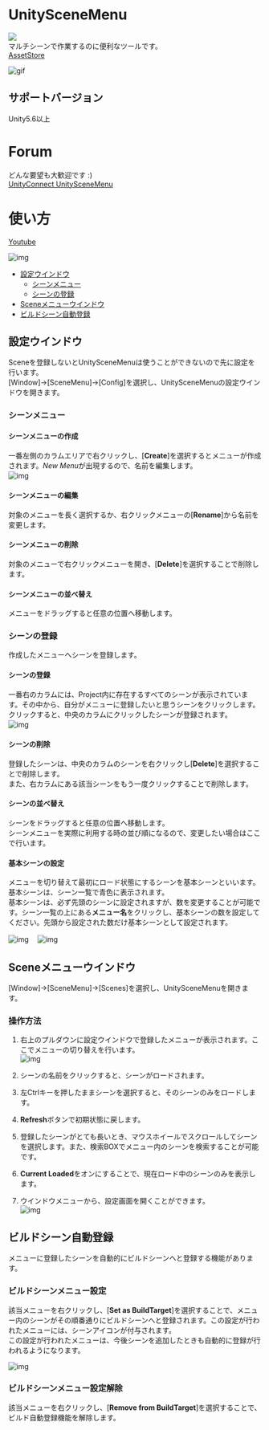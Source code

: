 # UnitySceneMenu
![](https://img.shields.io/badge/version-v2.0.0-brightgreen.svg)  
マルチシーンで作業するのに便利なツールです。  
[AssetStore](https://assetstore.unity.com/packages/tools/utilities/unityscenemenu-111222)

![gif](desc/unityscenemenu_v2.gif)

## サポートバージョン
Unity5.6以上

# Forum
どんな要望も大歓迎です :)    
[UnityConnect UnitySceneMenu](https://connect.unity.com/p/unityscenemenu)

# 使い方
[Youtube](https://youtu.be/TvXUYsBicRw)  

![img](desc/unityscenemenu_main.png)  

* [設定ウインドウ](##設定ウインドウ)
    * [シーンメニュー](###シーンメニュー)
    * [シーンの登録](###シーンの登録)
* [Sceneメニューウインドウ](##Sceneメニューウインドウ)
* [ビルドシーン自動登録](##ビルドシーン登録)

## 設定ウインドウ
Sceneを登録しないとUnitySceneMenuは使うことができないので先に設定を行います。  
[Window]->[SceneMenu]->[Config]を選択し、UnitySceneMenuの設定ウインドウを開きます。  

### シーンメニュー
#### シーンメニューの作成
一番左側のカラムエリアで右クリックし、[**Create**]を選択するとメニューが作成されます。*New Menu*が出現するので、名前を編集します。  
![img](desc/unityscenemenu_menu_create.png)　

#### シーンメニューの編集
対象のメニューを長く選択するか、右クリックメニューの[**Rename**]から名前を変更します。

#### シーンメニューの削除
対象のメニューで右クリックメニューを開き、[**Delete**]を選択することで削除します。

#### シーンメニューの並べ替え
メニューをドラッグすると任意の位置へ移動します。
  
### シーンの登録
作成したメニューへシーンを登録します。

#### シーンの登録
一番右のカラムには、Project内に存在するすべてのシーンが表示されています。その中から、自分がメニューに登録したいと思うシーンをクリックします。  
クリックすると、中央のカラムにクリックしたシーンが登録されます。  
![img](desc/unityscenemenu_scene_add.png)　

#### シーンの削除
登録したシーンは、中央のカラムのシーンを右クリックし[**Delete**]を選択することで削除します。  
また、右カラムにある該当シーンをもう一度クリックすることで削除します。

#### シーンの並べ替え
シーンをドラッグすると任意の位置へ移動します。  
シーンメニューを実際に利用する時の並び順になるので、変更したい場合はここで行います。

#### 基本シーンの設定
メニューを切り替えて最初にロード状態にするシーンを基本シーンといいます。  
基本シーンは、シーン一覧で青色に表示されます。  
基本シーンは、必ず先頭のシーンに設定されますが、数を変更することが可能です。シーン一覧の上にある**メニュー名**をクリックし、基本シーンの数を設定してください。先頭から設定された数だけ基本シーンとして設定されます。

![img](desc/unityscenemenu_basicscene_1.png)　
![img](desc/unityscenemenu_basicscene_2.png)

## Sceneメニューウインドウ
[Window]->[SceneMenu]->[Scenes]を選択し、UnitySceneMenuを開きます。  

### 操作方法
1. 右上のプルダウンに設定ウインドウで登録したメニューが表示されます。ここでメニューの切り替えを行います。  
![img](desc/unityscenemenu_scenemenu_1.png)  

1. シーンの名前をクリックすると、シーンがロードされます。

1. 左Ctrlキーを押したままシーンを選択すると、そのシーンのみをロードします。

1. **Refresh**ボタンで初期状態に戻します。

1. 登録したシーンがとても長いとき、マウスホイールでスクロールしてシーンを選択します。また、検索BOXでメニュー内のシーンを検索することが可能です。

1. **Current Loaded**をオンにすることで、現在ロード中のシーンのみを表示します。

1. ウインドウメニューから、設定画面を開くことができます。  
![img](desc/unityscenemenu_scenemenu_2.png)  

## ビルドシーン自動登録
メニューに登録したシーンを自動的にビルドシーンへと登録する機能があります。  

### ビルドシーンメニュー設定
該当メニューを右クリックし、[**Set as BuildTarget**]を選択することで、メニュー内のシーンがその順番通りにビルドシーンへと登録されます。この設定が行われたメニューには、シーンアイコンが付与されます。  
この設定が行われたメニューは、今後シーンを追加したときも自動的に登録が行われるようになります。

![img](desc/unityscenemenu_buildscene.png)  

### ビルドシーンメニュー設定解除
該当メニューを右クリックし、[**Remove from BuildTarget**]を選択することで、ビルド自動登録機能を解除します。